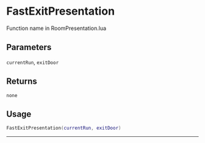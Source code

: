 # FastExitPresentation
Function name in RoomPresentation.lua
## Parameters
`currentRun`, `exitDoor`
## Returns
`none`
## Usage
```lua
FastExitPresentation(currentRun, exitDoor)
```
---
